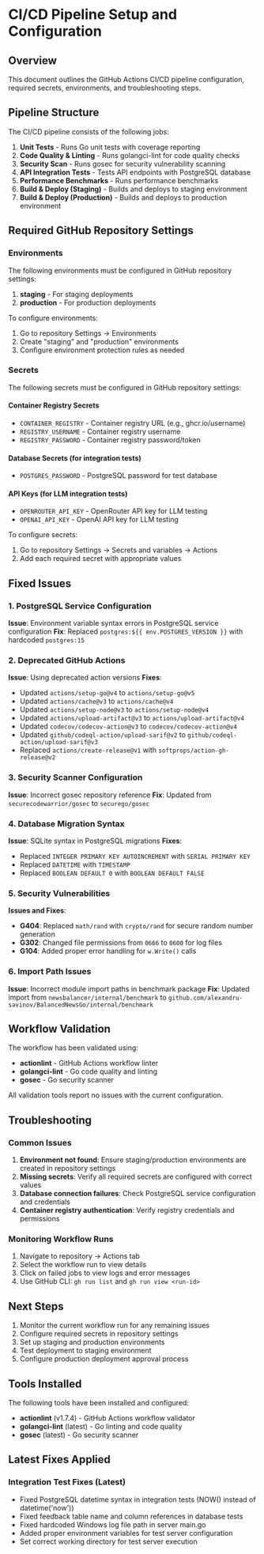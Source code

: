 # CI/CD Pipeline Setup and Configuration

## Overview

This document outlines the GitHub Actions CI/CD pipeline configuration, required secrets, environments, and troubleshooting steps.

## Pipeline Structure

The CI/CD pipeline consists of the following jobs:

1. **Unit Tests** - Runs Go unit tests with coverage reporting
2. **Code Quality & Linting** - Runs golangci-lint for code quality checks
3. **Security Scan** - Runs gosec for security vulnerability scanning
4. **API Integration Tests** - Tests API endpoints with PostgreSQL database
5. **Performance Benchmarks** - Runs performance benchmarks
6. **Build & Deploy (Staging)** - Builds and deploys to staging environment
7. **Build & Deploy (Production)** - Builds and deploys to production environment

## Required GitHub Repository Settings

### Environments

The following environments must be configured in GitHub repository settings:

1. **staging** - For staging deployments
2. **production** - For production deployments

To configure environments:
1. Go to repository Settings → Environments
2. Create "staging" and "production" environments
3. Configure environment protection rules as needed

### Secrets

The following secrets must be configured in GitHub repository settings:

#### Container Registry Secrets
- `CONTAINER_REGISTRY` - Container registry URL (e.g., ghcr.io/username)
- `REGISTRY_USERNAME` - Container registry username
- `REGISTRY_PASSWORD` - Container registry password/token

#### Database Secrets (for integration tests)
- `POSTGRES_PASSWORD` - PostgreSQL password for test database

#### API Keys (for LLM integration tests)
- `OPENROUTER_API_KEY` - OpenRouter API key for LLM testing
- `OPENAI_API_KEY` - OpenAI API key for LLM testing

To configure secrets:
1. Go to repository Settings → Secrets and variables → Actions
2. Add each required secret with appropriate values

## Fixed Issues

### 1. PostgreSQL Service Configuration
**Issue**: Environment variable syntax errors in PostgreSQL service configuration
**Fix**: Replaced `postgres:${{ env.POSTGRES_VERSION }}` with hardcoded `postgres:15`

### 2. Deprecated GitHub Actions
**Issue**: Using deprecated action versions
**Fixes**:
- Updated `actions/setup-go@v4` to `actions/setup-go@v5`
- Updated `actions/cache@v3` to `actions/cache@v4`
- Updated `actions/setup-node@v3` to `actions/setup-node@v4`
- Updated `actions/upload-artifact@v3` to `actions/upload-artifact@v4`
- Updated `codecov/codecov-action@v3` to `codecov/codecov-action@v4`
- Updated `github/codeql-action/upload-sarif@v2` to `github/codeql-action/upload-sarif@v3`
- Replaced `actions/create-release@v1` with `softprops/action-gh-release@v2`

### 3. Security Scanner Configuration
**Issue**: Incorrect gosec repository reference
**Fix**: Updated from `securecodewarrior/gosec` to `securego/gosec`

### 4. Database Migration Syntax
**Issue**: SQLite syntax in PostgreSQL migrations
**Fixes**:
- Replaced `INTEGER PRIMARY KEY AUTOINCREMENT` with `SERIAL PRIMARY KEY`
- Replaced `DATETIME` with `TIMESTAMP`
- Replaced `BOOLEAN DEFAULT 0` with `BOOLEAN DEFAULT FALSE`

### 5. Security Vulnerabilities
**Issues and Fixes**:
- **G404**: Replaced `math/rand` with `crypto/rand` for secure random number generation
- **G302**: Changed file permissions from `0666` to `0600` for log files
- **G104**: Added proper error handling for `w.Write()` calls

### 6. Import Path Issues
**Issue**: Incorrect module import paths in benchmark package
**Fix**: Updated import from `newsbalancer/internal/benchmark` to `github.com/alexandru-savinov/BalancedNewsGo/internal/benchmark`

## Workflow Validation

The workflow has been validated using:
- **actionlint** - GitHub Actions workflow linter
- **golangci-lint** - Go code quality and linting
- **gosec** - Go security scanner

All validation tools report no issues with the current configuration.

## Troubleshooting

### Common Issues

1. **Environment not found**: Ensure staging/production environments are created in repository settings
2. **Missing secrets**: Verify all required secrets are configured with correct values
3. **Database connection failures**: Check PostgreSQL service configuration and credentials
4. **Container registry authentication**: Verify registry credentials and permissions

### Monitoring Workflow Runs

1. Navigate to repository → Actions tab
2. Select the workflow run to view details
3. Click on failed jobs to view logs and error messages
4. Use GitHub CLI: `gh run list` and `gh run view <run-id>`

## Next Steps

1. Monitor the current workflow run for any remaining issues
2. Configure required secrets in repository settings
3. Set up staging and production environments
4. Test deployment to staging environment
5. Configure production deployment approval process

## Tools Installed

The following tools have been installed and configured:
- **actionlint** (v1.7.4) - GitHub Actions workflow validator
- **golangci-lint** (latest) - Go linting and code quality
- **gosec** (latest) - Go security scanner

## Latest Fixes Applied

### Integration Test Fixes (Latest)
- Fixed PostgreSQL datetime syntax in integration tests (NOW() instead of datetime('now'))
- Fixed feedback table name and column references in database tests
- Fixed hardcoded Windows log file path in server main.go
- Added proper environment variables for test server configuration
- Set correct working directory for test server execution
